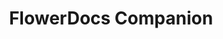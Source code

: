 ---
title: FlowerDocs Companion
image: img/documentation/microsoft.png
Style:
Description : Injecter des documents dans FlowerDocs depuis la suite Microsoft Office
StartPage : getting-started
---